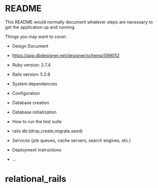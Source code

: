 # README

This README would normally document whatever steps are necessary to get the
application up and running.

Things you may want to cover:
* Design Document 
 - https://app.dbdesigner.net/designer/schema/599052

* Ruby version: 2.7.4
* Rails version: 5.2.8

* System dependencies

* Configuration

* Database creation

* Database initialization

* How to run the test suite
- rails db:{drop,create,migrate,seed}

* Services (job queues, cache servers, search engines, etc.)

* Deployment instructions

* ...
# relational_rails
